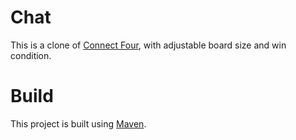 # Chat
This is a clone of [Connect Four](http://en.wikipedia.org/wiki/Connect_Four), with adjustable board size and win condition.

# Build
This project is built using [Maven](http://maven.apache.org/).
